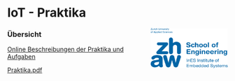 # IoT - Praktika
<img align="right" title="zhaw.ch" width="176" height="92" src="en-zhaw-ines-rgb.png">


### Übersicht
[Online Beschreibungen der Praktika und Aufgaben](https://github.zhaw.ch/pages/IoT/IoT-IoT_students/)

[Praktika.pdf](https://github.zhaw.ch/IoT/IoT_students/blob/master/build/latex/main.pdf)
